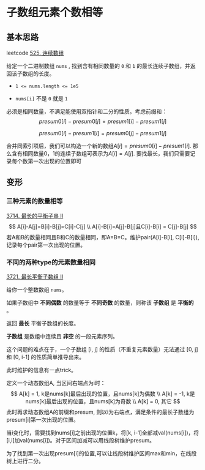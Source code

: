 # 子数组元素个数相等

## 基本思路

leetcode [525. 连续数组](https://leetcode.cn/problems/contiguous-array/)

给定一个二进制数组 `nums` , 找到含有相同数量的 `0` 和 `1` 的最长连续子数组，并返回该子数组的长度。

- `1 <= nums.length <= 1e5`

- `nums[i]` 不是 `0` 就是 `1`

必须是相同数量，不满足能使用双指针和二分的性质。考虑前缀和：
$$
presum0[i]-presum0[j] = presum1[i]-presum1[j]
$$

$$
presum0[i]-presum1[i] = presum0[j]-presum1[j]
$$

合并同索引项后，我们可以构造一个新的数组$A[i]=presum0[i]-presum1[i]$. 那么含有相同数量0，1的连续子数组可表示为$A[i]=A[j]$. 要找最长，我们只需要记录每个数第一次出现的位置即可

## 变形

### 三种元素的数量相等

[3714. 最长的平衡子串 II](https://leetcode.cn/problems/longest-balanced-substring-ii/)
$$
A[i]-A[j]=B[i]-B[j]=C[i]-C[j] \\
A[i]-B[i]=A[j]-B[j]且C[i]-B[i] = C[j]-B[j]
$$
若A和B的数量相同且B和C的数量相同，即A=B=C。维护pair(A[i]-B[i], C[i]-B[i]), 记录每个pair第一次出现的位置。

### 不同的两种type的元素数量相同

[3721. 最长平衡子数组 II](https://leetcode.cn/problems/longest-balanced-subarray-ii/)

给你一个整数数组 `nums`。

如果子数组中 **不同偶数** 的数量等于 **不同奇数** 的数量，则称该 **子数组** 是 **平衡的** 。

返回 **最长** 平衡子数组的长度。

**子数组** 是数组中连续且 **非空** 的一段元素序列。



这个问题的难点在于，一个子数组 [i, j] 的性质（不重复元素数量）无法通过 [0, j] 和 [0, i-1] 的性质简单推导出来。

此时维护的信息有一点trick。

定义一个动态数组A, 当区间右端点为i时：
$$
A[k] = 1, k是nums[k]最后出现的位置，且nums[k]为偶数 \\
A[k] = -1, k是nums[k]最后出现的位置，且nums[k]为奇数 \\
A[k] = 0, 其它
$$
此时再求动态数组A的前缀和presum, 则以i为右端点，满足条件的最长子数组为presum[i]第一次出现的位置。

当i变化时，需要找到nums[i]之前出现的位置k，将[k, i-1]全部减val(nums[i])，将[i,i]加val(nums[i])。对于区间加减可以用线段树维护presum。

为了找到第一次出现presum[i]的位置,可以让线段树维护区间max和min，在线段树上进行二分。